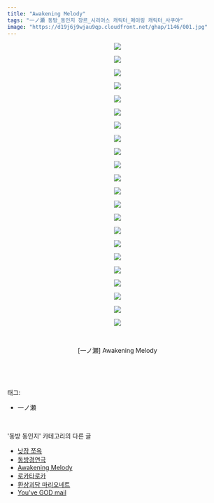```yaml
---
title: "Awakening Melody"
tags: "一ノ瀬 동방_동인지 장르_시리어스 캐릭터_메이링 캐릭터_사쿠야"
image: "https://d19j6j9wjau9qp.cloudfront.net/ghap/1146/001.jpg"
---
```

<div class="article">
<p style="text-align: center; clear: none; float: none;"><img src="{{ site.imgserver8 }}/ghap/1146/001.jpg"/></p>
<p style="text-align: center; clear: none; float: none;"><img src="{{ site.imgserver8 }}/ghap/1146/002.jpg"/></p>
<p style="text-align: center; clear: none; float: none;"><img src="{{ site.imgserver8 }}/ghap/1146/003.jpg"/></p>
<p style="text-align: center; clear: none; float: none;"><img src="{{ site.imgserver8 }}/ghap/1146/004.jpg"/></p>
<p style="text-align: center; clear: none; float: none;"><img src="{{ site.imgserver8 }}/ghap/1146/005.jpg"/></p>
<p style="text-align: center; clear: none; float: none;"><img src="{{ site.imgserver8 }}/ghap/1146/006.jpg"/></p>
<p style="text-align: center; clear: none; float: none;"><img src="{{ site.imgserver8 }}/ghap/1146/007.jpg"/></p>
<p style="text-align: center; clear: none; float: none;"><img src="{{ site.imgserver8 }}/ghap/1146/008.jpg"/></p>
<p style="text-align: center; clear: none; float: none;"><img src="{{ site.imgserver8 }}/ghap/1146/009.jpg"/></p>
<p style="text-align: center; clear: none; float: none;"><img src="{{ site.imgserver8 }}/ghap/1146/010.jpg"/></p>
<p style="text-align: center; clear: none; float: none;"><img src="{{ site.imgserver8 }}/ghap/1146/011.jpg"/></p>
<p style="text-align: center; clear: none; float: none;"><img src="{{ site.imgserver8 }}/ghap/1146/012.jpg"/></p>
<p style="text-align: center; clear: none; float: none;"><img src="{{ site.imgserver8 }}/ghap/1146/013.jpg"/></p>
<p style="text-align: center; clear: none; float: none;"><img src="{{ site.imgserver8 }}/ghap/1146/014.jpg"/></p>
<p style="text-align: center; clear: none; float: none;"><img src="{{ site.imgserver8 }}/ghap/1146/015.jpg"/></p>
<p style="text-align: center; clear: none; float: none;"><img src="{{ site.imgserver8 }}/ghap/1146/016.jpg"/></p>
<p style="text-align: center; clear: none; float: none;"><img src="{{ site.imgserver8 }}/ghap/1146/017.jpg"/></p>
<p style="text-align: center; clear: none; float: none;"><img src="{{ site.imgserver8 }}/ghap/1146/018.jpg"/></p>
<p style="text-align: center; clear: none; float: none;"><img src="{{ site.imgserver8 }}/ghap/1146/019.jpg"/></p>
<p style="text-align: center; clear: none; float: none;"><img src="{{ site.imgserver8 }}/ghap/1146/020.jpg"/></p>
<p style="text-align: center; clear: none; float: none;"><img src="{{ site.imgserver8 }}/ghap/1146/021.jpg"/></p>
<p style="text-align: center; clear: none; float: none;"><img src="{{ site.imgserver8 }}/ghap/1146/022.jpg"/></p>
<p style="text-align: center; clear: none; float: none;"><br/></p>
<p style="text-align: center; clear: none; float: none;">[一ノ瀬] Awakening Melody</p>
<p><br/></p>
</div><br/>
<div class="tagTrail">
<p>태그: </p>
<ul>
<li>一ノ瀬</li>
</ul>
</div><br/>
<div class="another">
<p>'동방 동인지' 카테고리의 다른 글</p>
<ul>
<li><a href="/ghap_1148">낮잠 쪼옥</a></li>
<li><a href="/ghap_1147">동방경연극</a></li>
<li><a href="/ghap_1146">Awakening Melody</a></li>
<li><a href="/ghap_1145">로카타로카</a></li>
<li><a href="/ghap_1144">환상괴담 마리오네트</a></li>
<li><a href="/ghap_1143">You've GOD mail</a></li>
</ul>
</div><br/>
<div class="cb_module cb_fluid">
<div class="cb_wrt cb_profile">
</div><!-- commentList close -->
</div><br/>
